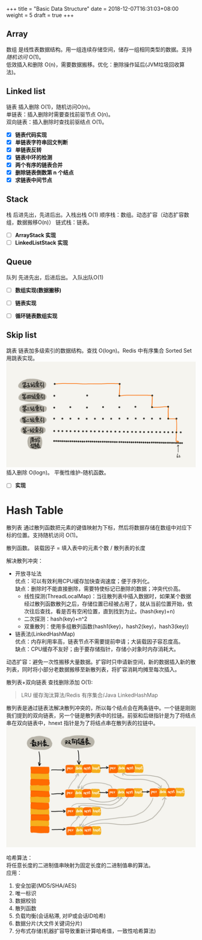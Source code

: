 +++
title = "Basic Data Structure"
date =  2018-12-07T16:31:03+08:00
weight = 5
draft = true
+++

## Array
数组 是线性表数据结构。用一组连续存储空间，储存一组相同类型的数据。支持*随机访问* O(1)。    
低效插入和删除 O(n)，需要数据搬移。优化：删除操作延后(JVM垃圾回收算法)。    

## Linked list
链表 插入删除 O(1)，随机访问O(n)。    
单链表：插入删除时需要查找前驱节点 O(n)。    
双向链表：插入删除时查找前驱结点 O(1)。    


- [X] **链表代码实现**
- [X] **单链表字符串回文判断**       
- [X] **单链表反转**    
- [X] **链表中环的检测**    
- [X] **两个有序的链表合并**
- [X] **删除链表倒数第 n 个结点**
- [X] **求链表中间节点**

## Stack
栈 后进先出，先进后出。入栈出栈 O(1)
顺序栈：数组。动态扩容（动态扩容数组，数据搬移O(n)）
链式栈：链表。

- [ ] **ArrayStack 实现**
- [ ] **LinkedListStack 实现**  

## Queue
队列 先进先出，后进后出。 入队出队O(1)

- [ ] **数组实现(数据搬移)**
- [ ] **链表实现**
- [ ] **循环链表数组实现**


## Skip list
跳表 链表加多级索引的数据结构。查找 O(logn)。Redis 中有序集合 Sorted Set 用跳表实现。
![](./skip-list.jpg)    
插入删除 O(logn)。 平衡性维护-随机函数。

- [ ] **实现**
  
# Hash Table
散列表 通过散列函数把元素的键值映射为下标，然后将数据存储在数组中对应下标的位置。支持随机访问 O(1)。    

散列函数。
装载因子 = 填入表中的元素个数 / 散列表的长度    

解决散列冲突：
- 开放寻址法   
优点：可以有效利用CPU缓存加快查询速度；便于序列化。    
缺点：删除时不能直接删除，需要特使标记已删除的数据；冲突代价高。    
	- 线性探测(ThreadLocalMap)：当往散列表中插入数据时，如果某个数据经过散列函数散列之后，存储位置已经被占用了，就从当前位置开始，依次往后查找，看是否有空闲位置，直到找到为止。(hash(key)+n)
	- 二次探测：hash(key)+n^2
	- 双重散列：使用多组散列函数(hash1(key)，hash2(key)，hash3(key))
- 链表法(LinkedHashMap)    
优点：内存利用率高，链表节点不需要提前申请；大装载因子容忍度高。    
缺点：CPU缓存不友好；由于要存储指针，存储小对象时内存消耗大。

动态扩容：避免一次性搬移大量数据。扩容时只申请新空间，新的数据插入新的散列表，同时将小部分老数据搬移至新散列表，将扩容消耗均摊至每次插入。    

散列表+双向链表 查找删除添加 O(1):    
>LRU 缓存淘汰算法/Redis 有序集合/Java LinkedHashMap    

散列表是通过链表法解决散列冲突的，所以每个结点会在两条链中。一个链是刚刚我们提到的双向链表，另一个链是散列表中的拉链。前驱和后继指针是为了将结点串在双向链表中，hnext 指针是为了将结点串在散列表的拉链中。    
![](./lru.jpg)

哈希算法：    
将任意长度的二进制值串映射为固定长度的二进制值串的算法。    
应用：    
1. 安全加密(MD5/SHA/AES)
2. 唯一标识
3. 数据校验
4. 散列函数
5. 负载均衡(会话粘滞, 对IP或会话ID哈希)
6. 数据分片(大文件关键词分片)
7. 分布式存储(机器扩容导致重新计算哈希值，一致性哈希算法)